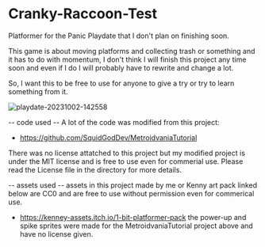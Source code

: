 # Cranky-Raccoon-Test
Platformer for the Panic Playdate that I don't plan on finishing soon.

This game is about moving platforms and collecting trash or something and it has to do with momentum, I don't think I will finish this project any time soon and even if I do I will probably have to rewrite and change a lot.

So, I want this to be free to use for anyone to give a try or try to learn something from it.

![playdate-20231002-142558](https://github.com/Raccoon-Formality/Cranky-Raccoon-Test/assets/120414230/7a2a8a0c-baac-4ba2-a2a6-f6ba3aa170b1)

-- code used -- 
A lot of the code was modified from this project:
- https://github.com/SquidGodDev/MetroidvaniaTutorial

There was no license attatched to this project but my modified project is under the MIT license and is free to use even for commerial use.
Please read the License file in the directory for more details.

-- assets used --
assets in this project made by me or Kenny art pack linked below are CC0 and are free to use without permission even for commerical use.
- https://kenney-assets.itch.io/1-bit-platformer-pack
the power-up and spike sprites were made for the MetroidvaniaTutorial project above and have no license given.
